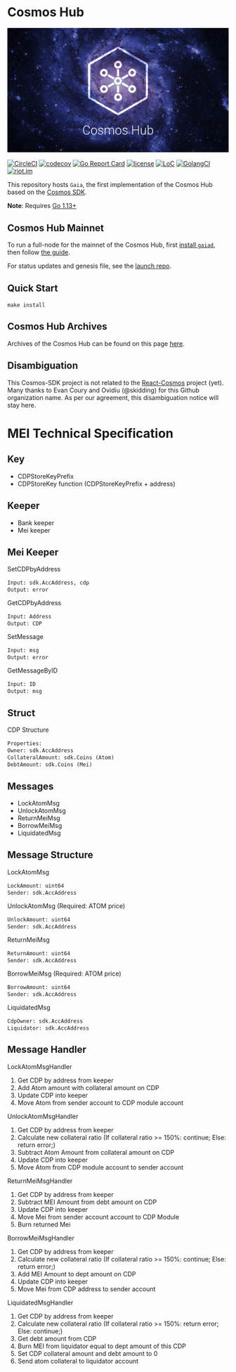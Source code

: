 # Cosmos Hub
![banner](./docs/images/cosmos-hub-image.jpg)

[![CircleCI](https://circleci.com/gh/cosmos/gaia/tree/master.svg?style=shield)](https://circleci.com/gh/cosmos/gaia/tree/master)
[![codecov](https://codecov.io/gh/cosmos/gaia/branch/master/graph/badge.svg)](https://codecov.io/gh/cosmos/gaia)
[![Go Report Card](https://goreportcard.com/badge/github.com/cosmos/gaia)](https://goreportcard.com/report/github.com/cosmos/gaia)
[![license](https://img.shields.io/github/license/cosmos/gaia.svg)](https://github.com/cosmos/gaia/blob/master/LICENSE)
[![LoC](https://tokei.rs/b1/github/cosmos/gaia)](https://github.com/cosmos/gaia)
[![GolangCI](https://golangci.com/badges/github.com/cosmos/gaia.svg)](https://golangci.com/r/github.com/cosmos/gaia)
[![riot.im](https://img.shields.io/badge/riot.im-JOIN%20CHAT-green.svg)](https://riot.im/app/#/room/#cosmos-sdk:matrix.org)

This repository hosts `Gaia`, the first implementation of the Cosmos Hub based on the [Cosmos SDK](https://github.com/cosmos/cosmos-sdk).

**Note**: Requires [Go 1.13+](https://golang.org/dl/)

## Cosmos Hub Mainnet

To run a full-node for the mainnet of the Cosmos Hub, first [install `gaiad`](./docs/gaia-tutorials/installation.md), then follow [the guide](./docs/gaia-tutorials/join-mainnet.md).

For status updates and genesis file, see the [launch repo](https://github.com/cosmos/launch).

## Quick Start

```
make install
```

## Cosmos Hub Archives

Archives of the Cosmos Hub can be found on this page [here](./docs/resources/archives.md).

## Disambiguation

This Cosmos-SDK project is not related to the [React-Cosmos](https://github.com/react-cosmos/react-cosmos) project (yet). Many thanks to Evan Coury and Ovidiu (@skidding) for this Github organization name. As per our agreement, this disambiguation notice will stay here.

# MEI Technical Specification

## Key
* CDPStoreKeyPrefix
* CDPStoreKey function (CDPStoreKeyPrefix + address)

## Keeper
* Bank keeper
* Mei keeper

## Mei Keeper
SetCDPbyAddress
```
Input: sdk.AccAddress, cdp
Output: error
```

GetCDPbyAddress
```
Input: Address
Output: CDP
```

SetMessage
```
Input: msg
Output: error
```

GetMessageByID
```
Input: ID
Output: msg
```

## Struct
CDP Structure
```
Properties:
Owner: sdk.AccAddress
CollateralAmount: sdk.Coins (Atom)
DebtAmount: sdk.Coins (Mei)
```

## Messages
* LockAtomMsg
* UnlockAtomMsg
* ReturnMeiMsg
* BorrowMeiMsg
* LiquidatedMsg

## Message Structure
LockAtomMsg
```
LockAmount: uint64
Sender: sdk.AccAddress
```

UnlockAtomMsg (Required: ATOM price)
```
UnlockAmount: uint64
Sender: sdk.AccAddress
```

ReturnMeiMsg
```
ReturnAmount: uint64
Sender: sdk.AccAddress
```

BorrowMeiMsg (Required: ATOM price)
```
BorrowAmount: uint64
Sender: sdk.AccAddress
```

LiquidatedMsg
```
CdpOwner: sdk.AccAddress
Liquidator: sdk.AccAddress
```

## Message Handler
LockAtomMsgHandler
1. Get CDP by address from keeper 
2. Add Atom amount with collateral amount on CDP
3. Update CDP into keeper
4. Move Atom from sender account to CDP module account

UnlockAtomMsgHandler
1. Get CDP by address from keeper
2. Calculate new collateral ratio
(If collateral ratio >= 150%: continue;
Else: return error;)
5. Subtract Atom Amount from collateral amount on CDP
6. Update CDP into keeper
7. Move Atom from CDP module account to sender account

ReturnMeiMsgHandler
1. Get CDP by address from keeper
2. Subtract MEI Amount from debt amount on CDP
3. Update CDP into keeper
4. Move Mei from sender account account to CDP Module
5. Burn returned Mei

BorrowMeiMsgHandler
1. Get CDP by address from keeper
2. Calculate new collateral ratio
(If collateral ratio >= 150%: continue;
Else: return error;)
5. Add MEI Amount to dept amount on CDP
6. Update CDP into keeper
7. Move Mei from CDP address to sender account

LiquidatedMsgHandler
1. Get CDP by address from keeper
2. Calculate new collateral ratio
(If collateral ratio >= 150%: return error;
Else: continue;)
5. Get debt amount from CDP
6. Burn MEI from liquidator equal to dept amount of this CDP
7. Set CDP collateral amount and debt amount to 0
8. Send atom collateral to liquidator account

